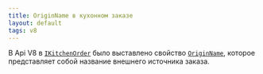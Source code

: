 ```yaml
---
title: OriginName в кухонном заказе
layout: default
tags: v8
---
```


В Api V8 в [`IKitchenOrder`](https://iiko.github.io/front.api.sdk/v8/html/Properties_T_Resto_Front_Api_Data_Kitchen_IKitchenOrder.htm) было выставлено свойство [`OriginName`](https://iiko.github.io/front.api.sdk/v8/html/P_Resto_Front_Api_Data_Kitchen_IKitchenOrder_OriginName.htm), которое представляет собой название внешнего источника заказа.